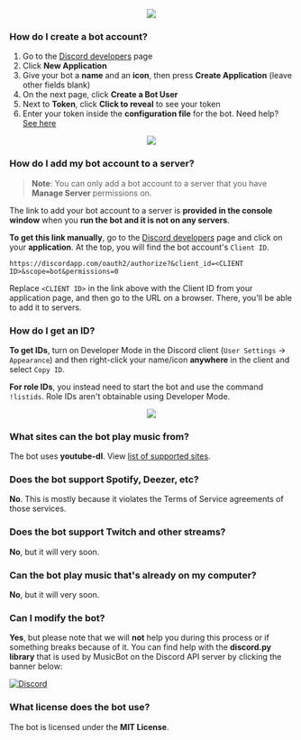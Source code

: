 <p align="center">
<img src="http://i.imgur.com/iVHLcAU.png">
</p>

### How do I create a bot account?
1. Go to the [Discord developers](https://discordapp.com/developers/applications/me) page
2. Click **New Application**
3. Give your bot a **name** and an **icon**, then press **Create Application** (leave other fields blank)
4. On the next page, click **Create a Bot User**
5. Next to **Token**, click **Click to reveal** to see your token
6. Enter your token inside the **configuration file** for the bot. Need help? [See here](https://github.com/SexualRhinoceros/MusicBot/wiki/Configuration#credentials)

<p align="center">
<img src="http://i.imgur.com/cN4YehO.png">
</p>

### How do I add my bot account to a server?
> **Note**: You can only add a bot account to a server that you have **Manage Server** permissions on.

The link to add your bot account to a server is **provided in the console window** when you **run the bot and it is not on any servers**.

**To get this link manually**, go to the [Discord developers](https://discordapp.com/developers/applications/me) page and click on your **application**. At the top, you will find the bot account's `Client ID`.

    https://discordapp.com/oauth2/authorize?&client_id=<CLIENT ID>&scope=bot&permissions=0

Replace `<CLIENT ID>` in the link above with the Client ID from your application page, and then go to the URL on a browser. There, you'll be able to add it to servers.

### How do I get an ID?
**To get IDs**, turn on Developer Mode in the Discord client (`User Settings` -> `Appearance`) and then right-click your name/icon **anywhere** in the client and select `Copy ID`.

**For role IDs**, you instead need to start the bot and use the command `!listids`. Role IDs aren't obtainable using Developer Mode.

<p align="center">
<img src="http://i.imgur.com/GhKpBMQ.gif">
</p>

### What sites can the bot play music from?
The bot uses **youtube-dl**. View [list of supported sites](https://rg3.github.io/youtube-dl/supportedsites.html).

### Does the bot support Spotify, Deezer, etc?
**No**. This is mostly because it violates the Terms of Service agreements of those services.

### Does the bot support Twitch and other streams?
**No**, but it will very soon.

### Can the bot play music that's already on my computer?
**No**, but it will very soon.

### Can I modify the bot?
**Yes**, but please note that we will **not** help you during this process or if something breaks because of it. You can find help with the **discord.py library** that is used by MusicBot on the Discord API server by clicking the banner below:

[![Discord](https://discordapp.com/api/guilds/81384788765712384/widget.png)](https://discord.gg/KZBHSxz)

### What license does the bot use?
The bot is licensed under the **MIT License**.